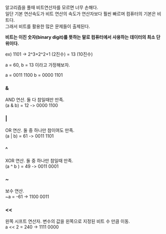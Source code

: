 
알고리즘을 풀때 비트연산자를 모르면 너무 손해다.   
일단 기본 연산속도가 비트 연산의 속도가 연산자보다 훨씬 빠르며 컴퓨터의 기본은 비트다.          
그래서 비트를 활용한 많은 문제들이 출제된다.     
    
**비트는 이진 숫자(binary digit)를 뜻하는 말로 컴퓨터에서 사용하는 데이터의 최소 단위이다.**    

ex) 1101 -> 2^3+2^2+1 (2진수) = 13 (10진수)   

a = 60, b = 13 이라고 가정해보자.   
    
a = 0011 1100
b = 0000 1101

### & 
AND 연산. 둘 다 참일때만 만족.    
(a & b) = 12 -> 0000 1100
    
### |   
OR 연산. 둘 중 하나만 참이여도 만족.   
(a | b) = 61 -> 0011 1101   
      
### ^
XOR 연산. 둘 중 하나만 참일때 만족.   
(a ^ b ) = 49 -> 0011 0001    
    
### ~   
보수 연산.    
~a = -61 -> 1100 0011   
       
### <<    
왼쪽 시프트 연산자. 변수의 값을 왼쪽으로 지정된 비트 수 만큼 이동.   
a << 2 = 240 -> 1111 0000
     

